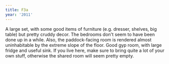 ```yaml
---
title: F3a
year: '2011'
---
```


A large set, with some good items of furniture (e.g. dresser, shelves, big table) but pretty cruddy decor. The bedrooms don't seem to have been done up in a while. Also, the paddock-facing room is rendered almost uninhabitable by the extreme slope of the floor. Good gyp room, with large fridge and useful sink. If you live here, make sure to bring quite a lot of your own stuff, otherwise the shared room will seem pretty empty.